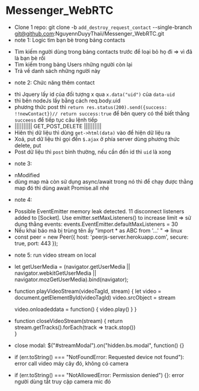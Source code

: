 # Messenger_WebRTC
- Clone 1 repo: git clone -b `add_destroy_request_contact` --single-branch git@github.com:NguyennDuyyThaii/Messenger_WebRTC.git
- note 1: Logic tìm bạn bè trong bảng contacts
 + Tìm kiếm người dùng trong bảng contacts trước để loại bỏ họ đi => vì đã là bạn bè rồi
 + Tìm kiếm trong bảng Users những người còn lại
 + Trả về danh sách những người này
- note 2: Chức năng thêm contact
 + thì Jquery lấy id của đối tượng x qua `x.data("uid")` của `data-uid`
 + thì bên nodeJs lấy bằng cách req.body.uid
 + phương thức post thì `return res.status(200).send({success: !!newContact})// return success:true` để bên query có thể biết thằng `succeess` để tiếp tục câu lệnh tiếp
 + |||||||||| GET_POST_DELETE ||||||||||
 + Hiên thị dữ liệu thì dùng `get->html(data)` vào để hiện dữ liệu ra
 + Xoá, put dữ liệu thì gọi đến `$.ajax` ở phía server dùng phương thức delete, put
 + Post dữ liệu thì `post` bình thường, nếu cần đến id thì `uid` là xong 
 - note 3: 
 + nModified
 + dùng map mà còn sử dụng async/await trong nó thì để chạy được thằng map đó thì dùng await Promise.all nhé
 - note 4: 
 + Possible EventEmitter memory leak detected. 11 disconnect listeners added to [Socket]. Use emitter.setMaxListeners() to increase limit
 => sử dụng thằng events: events.EventEmitter.defaultMaxListeners = 30
 + Nếu khai báo mà bị trùng tên ấy "import * as ABC from '...' " => linux
 + const peer = new Peer({ host: 'peerjs-server.herokuapp.com', secure: true, port: 443 });
 - note 5: run video stream on local 
 + let getUserMedia = (navigator.getUserMedia || navigator.webkitGetUserMedia || navigator.mozGetUserMedia).bind(navigator);
 + function playVideoStream(videoTagId, stream) {
    let video = document.getElementById(videoTagId)
    video.srcObject = stream

    video.onloadeddata = function() {
        video.play()
    }
    }
 + function closeVideoStream(stream) {
    return stream.getTracks().forEach(track => track.stop())    
    }
 + close modal: $("#streamModal").on("hidden.bs.modal", function() {}
 +  if (err.toString() === "NotFoundError: Requested device not found"): error call video máy cây đó, không có camera
 + if (err.toString() === "NotAllowedError: Permission denied") {}: error người dùng tắt truy cập camera mic đó
